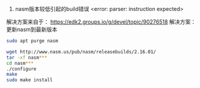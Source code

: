 1. nasm版本较低引起的build错误 <error: parser: instruction expected>

解决方案来自于： https://edk2.groups.io/g/devel/topic/90276518
解决方案：更新nasm到最新版本

```bash
sudo apt purge nasm

wget http://www.nasm.us/pub/nasm/releasebuilds/2.16.01/
tar -xf nasm***
cd nasm***
./configure
make
sudo make install

```